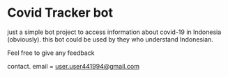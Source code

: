 # Covid Tracker bot
just a simple bot project to access information about covid-19 in Indonesia (obviously). 
this bot could be used by they who understand Indonesian. 

Feel free to give any feedback

contact.
email = user.user441994@gmail.com
